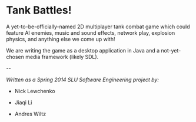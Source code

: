 Tank Battles!
=============

A yet-to-be-officially-named 2D multiplayer tank combat game which could feature
AI enemies,
music and sound effects,
network play,
explosion physics,
and anything else we come up with!

We are writing the game as a desktop application in Java and
a not-yet-chosen media framework (likely SDL).

--

*Written as a Spring 2014 SLU Software Engineering project by:*

* Nick Lewchenko

* Jiaqi Li
* Andres Wiltz
